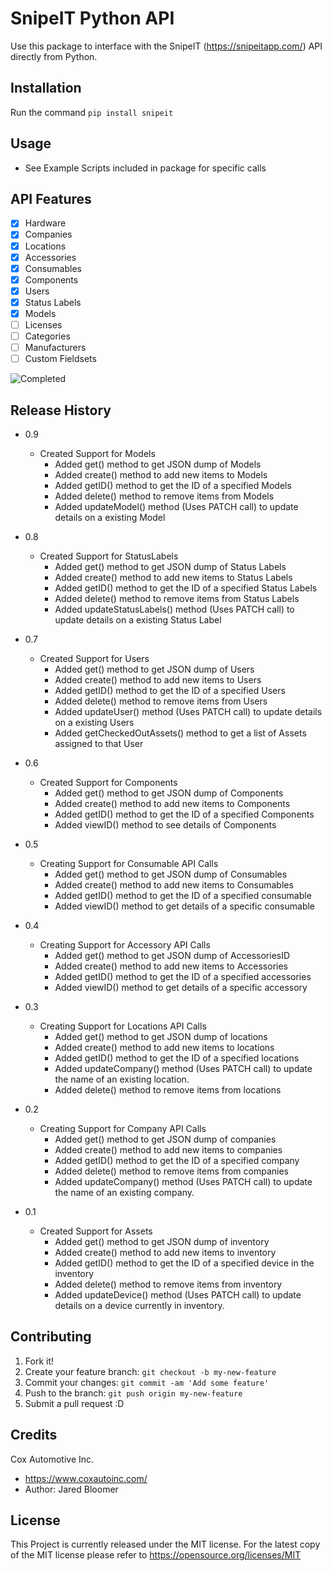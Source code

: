 # SnipeIT Python API
Use this package to interface with the SnipeIT (https://snipeitapp.com/) API directly from Python.

## Installation
Run the command `pip install snipeit`

## Usage
  * See Example Scripts included in package for specific calls

## API Features
  - [X] Hardware
  - [X] Companies
  - [X] Locations
  - [X] Accessories
  - [X] Consumables
  - [X] Components
  - [X] Users
  - [X] Status Labels
  - [X] Models
  - [ ] Licenses
  - [ ] Categories
  - [ ] Manufacturers
  - [ ] Custom Fieldsets

  ![Completed](http://progressed.io/bar/69?title=completed)
  <!-- Progress is calculated by (100/13)*<Number of Checked Boxes> -->

## Release History
* 0.9
  * Created Support for Models
    * Added get() method to get JSON dump of Models
    * Added create() method to add new items to Models
    * Added getID() method to get the ID of a specified Models
    * Added delete() method to remove items from Models
    * Added updateModel() method (Uses PATCH call) to update details on a existing Model

* 0.8
  * Created Support for StatusLabels
    * Added get() method to get JSON dump of Status Labels
    * Added create() method to add new items to Status Labels
    * Added getID() method to get the ID of a specified Status Labels
    * Added delete() method to remove items from Status Labels
    * Added updateStatusLabels() method (Uses PATCH call) to update details on a existing Status Label

* 0.7
  * Created Support for Users
    * Added get() method to get JSON dump of Users
    * Added create() method to add new items to Users
    * Added getID() method to get the ID of a specified Users
    * Added delete() method to remove items from Users
    * Added updateUser() method (Uses PATCH call) to update details on a existing Users
    * Added getCheckedOutAssets() method to get a list of Assets assigned to that User

* 0.6
  * Created Support for Components
    * Added get() method to get JSON dump of Components
    * Added create() method to add new items to Components
    * Added getID() method to get the ID of a specified Components
    * Added viewID() method to see details of Components

* 0.5
  * Creating Support for Consumable API Calls
    * Added get() method to get JSON dump of Consumables
    * Added create() method to add new items to Consumables
    * Added getID() method to get the ID of a specified consumable
    * Added viewID() method to get details of a specific consumable

* 0.4
  * Creating Support for Accessory API Calls
    * Added get() method to get JSON dump of AccessoriesID
    * Added create() method to add new items to Accessories
    * Added getID() method to get the ID of a specified accessories
    * Added viewID() method to get details of a specific accessory

* 0.3
  * Creating Support for Locations API Calls
    * Added get() method to get JSON dump of locations
    * Added create() method to add new items to locations
    * Added getID() method to get the ID of a specified locations
    * Added updateCompany() method (Uses PATCH call) to update the name of an existing location.
    * Added delete() method to remove items from locations

* 0.2
  * Creating Support for Company API Calls
    * Added get() method to get JSON dump of companies
    * Added create() method to add new items to companies
    * Added getID() method to get the ID of a specified company
    * Added delete() method to remove items from companies
    * Added updateCompany() method (Uses PATCH call) to update the name of an existing company.

* 0.1
  * Created Support for Assets
      * Added get() method to get JSON dump of inventory
      * Added create() method to add new items to inventory
      * Added getID() method to get the ID of a specified device in the inventory
      * Added delete() method to remove items from inventory
      * Added updateDevice() method (Uses PATCH call) to update details on a device currently in inventory.

## Contributing
1. Fork it!
2. Create your feature branch: `git checkout -b my-new-feature`
3. Commit your changes: `git commit -am 'Add some feature'`
4. Push to the branch: `git push origin my-new-feature`
5. Submit a pull request :D

## Credits
Cox Automotive Inc.
  * https://www.coxautoinc.com/
  * Author: Jared Bloomer

## License
This Project is currently released under the MIT license. For the latest copy of the MIT license please refer to https://opensource.org/licenses/MIT
